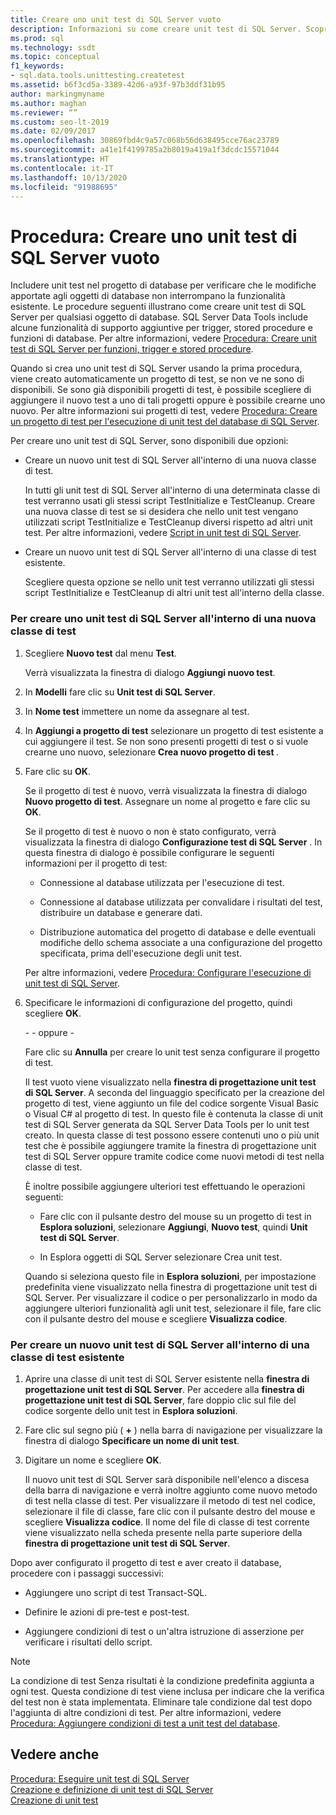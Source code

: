 ```yaml
---
title: Creare uno unit test di SQL Server vuoto
description: Informazioni su come creare unit test di SQL Server. Scoprire come usare gli stessi script TestInitialize e TestCleanup usati da altri test e come usare script diversi.
ms.prod: sql
ms.technology: ssdt
ms.topic: conceptual
f1_keywords:
- sql.data.tools.unittesting.createtest
ms.assetid: b6f3cd5a-3389-42d6-a93f-97b3ddf31b95
author: markingmyname
ms.author: maghan
ms.reviewer: “”
ms.custom: seo-lt-2019
ms.date: 02/09/2017
ms.openlocfilehash: 30869fbd4c9a57c068b56d638495cce76ac23789
ms.sourcegitcommit: a41e1f4199785a2b8019a419a1f3dcdc15571044
ms.translationtype: HT
ms.contentlocale: it-IT
ms.lasthandoff: 10/13/2020
ms.locfileid: "91988695"
---
```

# <a name="how-to-create-an-empty-sql-server-unit-test"></a>Procedura: Creare uno unit test di SQL Server vuoto

Includere unit test nel progetto di database per verificare che le modifiche apportate agli oggetti di database non interrompano la funzionalità esistente. Le procedure seguenti illustrano come creare unit test di SQL Server per qualsiasi oggetto di database. SQL Server Data Tools include alcune funzionalità di supporto aggiuntive per trigger, stored procedure e funzioni di database. Per altre informazioni, vedere [Procedura: Creare unit test di SQL Server per funzioni, trigger e stored procedure](../ssdt/how-to-create-unit-tests-for-functions-triggers-stored-procedures.md).  
  
Quando si crea uno unit test di SQL Server usando la prima procedura, viene creato automaticamente un progetto di test, se non ve ne sono di disponibili. Se sono già disponibili progetti di test, è possibile scegliere di aggiungere il nuovo test a uno di tali progetti oppure è possibile crearne uno nuovo. Per altre informazioni sui progetti di test, vedere [Procedura: Creare un progetto di test per l'esecuzione di unit test del database di SQL Server](../ssdt/how-to-create-a-test-project-for-sql-server-database-unit-testing.md).  
  
Per creare uno unit test di SQL Server, sono disponibili due opzioni:  
  
-   Creare un nuovo unit test di SQL Server all'interno di una nuova classe di test.  
  
    In tutti gli unit test di SQL Server all'interno di una determinata classe di test verranno usati gli stessi script TestInitialize e TestCleanup. Creare una nuova classe di test se si desidera che nello unit test vengano utilizzati script TestInitialize e TestCleanup diversi rispetto ad altri unit test. Per altre informazioni, vedere [Script in unit test di SQL Server](../ssdt/scripts-in-sql-server-unit-tests.md).  
  
-   Creare un nuovo unit test di SQL Server all'interno di una classe di test esistente.  
  
    Scegliere questa opzione se nello unit test verranno utilizzati gli stessi script TestInitialize e TestCleanup di altri unit test all'interno della classe.  
  
### <a name="to-create-a-sql-server-unit-test-inside-a-new-test-class"></a>Per creare uno unit test di SQL Server all'interno di una nuova classe di test  
  
1.  Scegliere **Nuovo test** dal menu **Test**.  
  
    Verrà visualizzata la finestra di dialogo **Aggiungi nuovo test**.  
  
2.  In **Modelli** fare clic su **Unit test di SQL Server**.  
  
3.  In **Nome test** immettere un nome da assegnare al test.  
  
4.  In **Aggiungi a progetto di test** selezionare un progetto di test esistente a cui aggiungere il test. Se non sono presenti progetti di test o si vuole crearne uno nuovo, selezionare **Crea nuovo progetto di test <language>** .  
  
5.  Fare clic su **OK**.  
  
    Se il progetto di test è nuovo, verrà visualizzata la finestra di dialogo **Nuovo progetto di test**. Assegnare un nome al progetto e fare clic su **OK**.  
  
    Se il progetto di test è nuovo o non è stato configurato, verrà visualizzata la finestra di dialogo **Configurazione test di SQL Server<ProjectName>** . In questa finestra di dialogo è possibile configurare le seguenti informazioni per il progetto di test:  
  
    -   Connessione al database utilizzata per l'esecuzione di test.  
  
    -   Connessione al database utilizzata per convalidare i risultati del test, distribuire un database e generare dati.  
  
    -   Distribuzione automatica del progetto di database e delle eventuali modifiche dello schema associate a una configurazione del progetto specificata, prima dell'esecuzione degli unit test.  
  
    Per altre informazioni, vedere [Procedura: Configurare l'esecuzione di unit test di SQL Server](../ssdt/how-to-configure-sql-server-unit-test-execution.md).  
  
6.  Specificare le informazioni di configurazione del progetto, quindi scegliere **OK**.  
  
    \- - oppure -  
  
    Fare clic su **Annulla** per creare lo unit test senza configurare il progetto di test.  
  
    Il test vuoto viene visualizzato nella **finestra di progettazione unit test di SQL Server**. A seconda del linguaggio specificato per la creazione del progetto di test, viene aggiunto un file del codice sorgente Visual Basic o Visual C\# al progetto di test. In questo file è contenuta la classe di unit test di SQL Server generata da SQL Server Data Tools per lo unit test creato. In questa classe di test possono essere contenuti uno o più unit test che è possibile aggiungere tramite la finestra di progettazione unit test di SQL Server oppure tramite codice come nuovi metodi di test nella classe di test.  
  
    È inoltre possibile aggiungere ulteriori test effettuando le operazioni seguenti:  
  
    -   Fare clic con il pulsante destro del mouse su un progetto di test in **Esplora soluzioni**, selezionare **Aggiungi**, **Nuovo test**, quindi **Unit test di SQL Server**.  
  
    -   In Esplora oggetti di SQL Server selezionare Crea unit test.  
  
    Quando si seleziona questo file in **Esplora soluzioni**, per impostazione predefinita viene visualizzato nella finestra di progettazione unit test di SQL Server. Per visualizzare il codice o per personalizzarlo in modo da aggiungere ulteriori funzionalità agli unit test, selezionare il file, fare clic con il pulsante destro del mouse e scegliere **Visualizza codice**.  
  
### <a name="to-create-a-sql-server-unit-test-inside-an-existing-test-class"></a>Per creare un nuovo unit test di SQL Server all'interno di una classe di test esistente  
  
1.  Aprire una classe di unit test di SQL Server esistente nella **finestra di progettazione unit test di SQL Server**. Per accedere alla **finestra di progettazione unit test di SQL Server**, fare doppio clic sul file del codice sorgente dello unit test in **Esplora soluzioni**.  
  
2.  Fare clic sul segno più ( **+** ) nella barra di navigazione per visualizzare la finestra di dialogo **Specificare un nome di unit test**.  
  
3.  Digitare un nome e scegliere **OK**.  
  
    Il nuovo unit test di SQL Server sarà disponibile nell'elenco a discesa della barra di navigazione e verrà inoltre aggiunto come nuovo metodo di test nella classe di test. Per visualizzare il metodo di test nel codice, selezionare il file di classe, fare clic con il pulsante destro del mouse e scegliere **Visualizza codice**. Il nome del file di classe di test corrente viene visualizzato nella scheda presente nella parte superiore della **finestra di progettazione unit test di SQL Server**.  
  
Dopo aver configurato il progetto di test e aver creato il database, procedere con i passaggi successivi:  
  
-   Aggiungere uno script di test Transact\-SQL.  
  
-   Definire le azioni di pre-test e post-test.  
  
-   Aggiungere condizioni di test o un'altra istruzione di asserzione per verificare i risultati dello script.  
  
> [!NOTE]  
> La condizione di test Senza risultati è la condizione predefinita aggiunta a ogni test. Questa condizione di test viene inclusa per indicare che la verifica del test non è stata implementata. Eliminare tale condizione dal test dopo l'aggiunta di altre condizioni di test. Per altre informazioni, vedere [Procedura: Aggiungere condizioni di test a unit test del database](/previous-versions/visualstudio/visual-studio-2010/aa833242(v=vs.100)).  
  
## <a name="see-also"></a>Vedere anche  
[Procedura: Eseguire unit test di SQL Server](../ssdt/how-to-run-sql-server-unit-tests.md)  
[Creazione e definizione di unit test di SQL Server](../ssdt/creating-and-defining-sql-server-unit-tests.md)  
[Creazione di unit test](/previous-versions/visualstudio/visual-studio-2008/ms182523(v=vs.90))  

